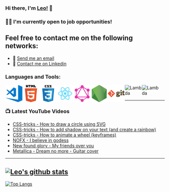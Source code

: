 ### Hi there, I'm [Leo!](https://leoraspaud.com) 👋

### 📣📣 I'm currently open to job opportunities!
## Feel free to contact me on the following networks: 
- 📧  [Send me an email](mailto:leo.raspaud@gmail.com?subject=[GitHub]%20Job%20opportunity)
- 💼  [Contact me on Linkedin](https://www.linkedin.com/in/leo-raspaud/)

### Languages and Tools:
<img align="left" alt="Visual Studio Code" width="54px" src="https://raw.githubusercontent.com/github/explore/80688e429a7d4ef2fca1e82350fe8e3517d3494d/topics/visual-studio-code/visual-studio-code.png" />
<img align="left" alt="HTML5" width="54px" src="https://raw.githubusercontent.com/github/explore/80688e429a7d4ef2fca1e82350fe8e3517d3494d/topics/html/html.png" />
<img align="left" alt="CSS3" width="54px" src="https://raw.githubusercontent.com/github/explore/80688e429a7d4ef2fca1e82350fe8e3517d3494d/topics/css/css.png" /
<img align="left" alt="JavaScript" width="54px" src="https://raw.githubusercontent.com/github/explore/80688e429a7d4ef2fca1e82350fe8e3517d3494d/topics/javascript/javascript.png" />
<img align="left" alt="React" width="54px" src="https://raw.githubusercontent.com/github/explore/80688e429a7d4ef2fca1e82350fe8e3517d3494d/topics/react/react.png" />
<img align="left" alt="GraphQL" width="54px" src="https://raw.githubusercontent.com/github/explore/80688e429a7d4ef2fca1e82350fe8e3517d3494d/topics/graphql/graphql.png" />
<img align="left" alt="Node.js" width="54px" src="https://raw.githubusercontent.com/github/explore/80688e429a7d4ef2fca1e82350fe8e3517d3494d/topics/nodejs/nodejs.png" />
<img align="left" alt="Git" width="54px" src="https://raw.githubusercontent.com/github/explore/80688e429a7d4ef2fca1e82350fe8e3517d3494d/topics/git/git.png" />
<img align="left" alt="Lambda" width="54px" src="https://githubleoraspaud.s3-ap-southeast-2.amazonaws.com/lambda.svg" />
<img align="left" alt="Lambda" width="54px" src="https://githubleoraspaud.s3-ap-southeast-2.amazonaws.com/docker-226091.png" />

<br />
<br />

---

### 📺 Latest YouTube Videos
<!-- YOUTUBE:START -->
- [CSS-tricks - How to draw a circle using SVG](https://www.youtube.com/watch?v=qNMf1S9QKL0)
- [CSS-tricks - How to add shadow on your text (and create a rainbow)](https://www.youtube.com/watch?v=kvEpp6tJY7Y&t=2s)
- [CSS-tricks - How to animate a wheel (keyframes)](https://www.youtube.com/watch?v=iV9ImWf4KkU)
- [NOFX - I believe in godess](https://www.youtube.com/watch?v=piBeiQ-BcxU&feature=youtu.be)
- [New found glory - My friends over you](https://www.youtube.com/watch?v=QCSso8BtXDc)
- [Metallica - Dream no more - Guitar cover](https://www.youtube.com/watch?v=6r84Bg1BY9k)
<!-- YOUTUBE:END -->

---
[![Leo's github stats](https://github-readme-stats.vercel.app/api?username=Leo-RASPAUD&show_icons=true&theme=gruvbox&count_private=true)](https://github.com/anuraghazra/github-readme-stats)
--- 
[![Top Langs](https://github-readme-stats.vercel.app/api/top-langs/?username=anuraghazra&layout=compact)](https://github.com/anuraghazra/github-readme-stats)

[linkedin]: https://www.linkedin.com/in/leo-raspaud/



